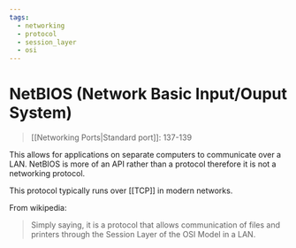```yaml
---
tags:
  - networking
  - protocol
  - session_layer
  - osi
---
```

# NetBIOS (Network Basic Input/Ouput System)

>[[Networking Ports|Standard port]]: 137-139

This allows for applications on separate computers to communicate over a LAN. NetBIOS is more of an API rather than a protocol therefore it is not a networking protocol.

This protocol typically runs over [[TCP]] in modern networks.

From wikipedia:

>Simply saying, it is a protocol that allows communication of files and printers through the Session Layer of the OSI Model in a LAN.
